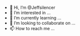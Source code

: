 - 👋 Hi, I’m @Jeffsilencer
- 👀 I’m interested in ...
- 🌱 I’m currently learning ...
- 💞️ I’m looking to collaborate on ...
- 📫 How to reach me ...

<!---
Jeffsilencer/Jeffsilencer is a ✨ special ✨ repository because its `README.md` (this file) appears on your GitHub profile.
You can click the Preview link to take a look at your changes.
--->
